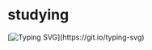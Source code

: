 # studying

[![Typing SVG](https://readme-typing-svg.herokuapp.com/?lines=Hello,+Welcome+to+my+profile;Here+are+repositories+from+my+studies;Unless+I+forgot+to+upload!)](https://git.io/typing-svg)
